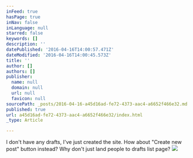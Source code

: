 ```yaml
---
inFeed: true
hasPage: true
inNav: false
inLanguage: null
starred: false
keywords: []
description: ''
datePublished: '2016-04-16T14:00:57.471Z'
dateModified: '2016-04-16T14:00:45.573Z'
title: ''
author: []
authors: []
publisher:
  name: null
  domain: null
  url: null
  favicon: null
sourcePath: _posts/2016-04-16-a45d16ad-fe72-4373-aac4-a6652f466e32.md
published: true
url: a45d16ad-fe72-4373-aac4-a6652f466e32/index.html
_type: Article

---
```

I don't have any drafts, I've just created the site. How about "Create new post" button instead? Why don't just land people to drafts list page?
![](https://the-grid-user-content.s3-us-west-2.amazonaws.com/822ce13e-9c7a-4110-b384-af1ff1f4a9c5.png)
